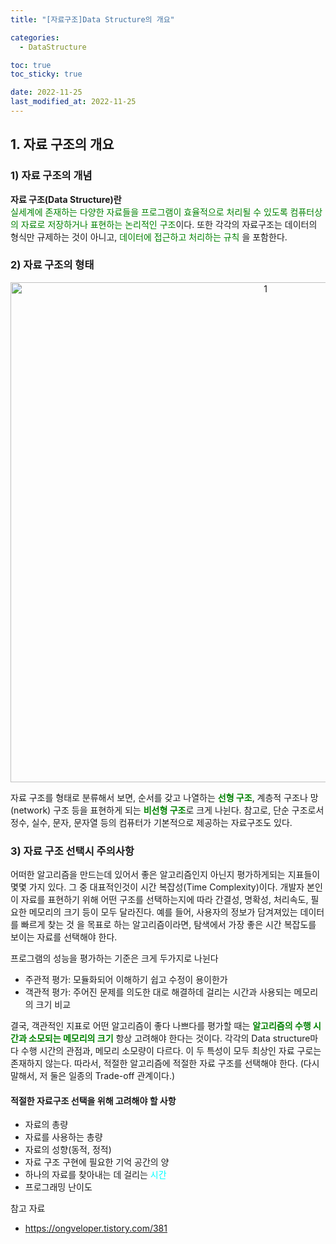 ```yaml
---
title: "[자료구조]Data Structure의 개요"

categories:
  - DataStructure

toc: true
toc_sticky: true

date: 2022-11-25
last_modified_at: 2022-11-25 
---
```


## 1. 자료 구조의 개요
### 1) 자료 구조의 개념

**자료 구조(Data Structure)란**  
<span style = "color:green">실세계에 존재하는 다양한 자료들을 프로그램이 효율적으로 처리될 수 있도록 컴퓨터상의 자료로 저장하거나 표현하는 논리적인 구조</span>이다. 
또한 각각의 자료구조는 데이터의 형식만 규제하는 것이 아니고, <span style = "color:green">데이터에 접근하고 처리하는 규칙</span> 을 포함한다. 

### 2) 자료 구조의 형태

<p align="center">
<img width="800" alt="1" src="https://user-images.githubusercontent.com/111734605/203856521-9a054962-b980-4545-a42b-5b58c14cdbbc.png">
</p>

자료 구조를 형태로 분류해서 보면, 순서를 갖고 나열하는 <span style = "color:green">**선형 구조**</span>, 계층적 구조나 망(network) 구조 등을 표현하게 되는 <span style = "color:green">**비선형 구조**</span>로 크게 나뉜다.
참고로, 단순 구조로서 정수, 실수, 문자, 문자열 등의 컴퓨터가 기본적으로 제공하는 자료구조도 있다.

### 3) 자료 구조 선택시 주의사항

어떠한 알고리즘을 만드는데 있어서 좋은 알고리즘인지 아닌지 평가하게되는 지표들이 몇몇 가지 있다. 그 중 대표적인것이 시간 복잡성(Time Complexity)이다. 개발자 본인이 자료를
표현하기 위해 어떤 구조를 선택하는지에 따라 간결성, 명확성, 처리속도, 필요한 메모리의 크기 등이 모두 달라진다. 예를 들어, 사용자의 정보가 담겨져있는 데이터를 빠르게 찾는 것
을 목표로 하는 알고리즘이라면, 탐색에서 가장 좋은 시간 복잡도를 보이는 자료를 선택해야 한다. 

프로그램의 성능을 평가하는 기준은 크게 두가지로 나뉜다
- 주관적 평가: 모듈화되어 이해하기 쉽고 수정이 용이한가
- 객관적 평가: 주어진 문제를 의도한 대로 해결하데 걸리는 시간과 사용되는 메모리의 크기 비교

결국, 객관적인 지표로 어떤 알고리즘이 좋다 나쁘다를 평가할 때는 <span style = "color:green">**알고리즘의 수행 시간과 소모되는 메모리의 크기**</span> 항상 고려해야 한다는 것이다.
각각의 Data structure마다 수행 시간의 관점과, 메모리 소모량이 다르다. 이 두 특성이 모두 최상인 자료 구로는 존재하지 않는다. 따라서, 적절한 알고리즘에 적절한 자료 구조를 선택해야
한다. (다시 말해서, 저 둘은 일종의 Trade-off 관계이다.)

#### 적절한 자료구조 선택을 위해 고려해야 할 사항
- 자료의 총량
- 자료를 사용하는 총량
- 자료의 성향(동적, 정적)
- 자료 구조 구현에 필요한 기억 공간의 양
- 하나의 자료를 찾아내는 데 걸리는 <span style = "color: aqua">시간</span>
- 프로그래밍 난이도

참고 자료
- https://ongveloper.tistory.com/381
